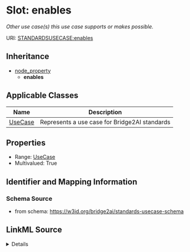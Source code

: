 # Slot: enables
_Other use case(s) this use case supports or makes possible._


URI: [STANDARDSUSECASE:enables](https://w3id.org/bridge2ai/standards-usecase-schema/enables)




## Inheritance

* [node_property](node_property.md)
    * **enables**





## Applicable Classes

| Name | Description |
| --- | --- |
[UseCase](UseCase.md) | Represents a use case for Bridge2AI standards






## Properties

* Range: [UseCase](UseCase.md)
* Multivalued: True








## Identifier and Mapping Information







### Schema Source


* from schema: https://w3id.org/bridge2ai/standards-usecase-schema




## LinkML Source

<details>
```yaml
name: enables
description: Other use case(s) this use case supports or makes possible.
from_schema: https://w3id.org/bridge2ai/standards-usecase-schema
rank: 1000
is_a: node property
domain: NamedThing
multivalued: true
alias: enables
domain_of:
- UseCase
range: UseCase

```
</details>